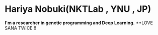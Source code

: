 # Hariya Nobuki(NKTLab , YNU , JP)

**I'm a researcher in genetic programming and Deep Learning.**
**LOVE SANA TWICE !!
